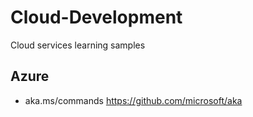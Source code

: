 # Cloud-Development
Cloud services learning samples



## Azure
* aka.ms/commands
https://github.com/microsoft/aka
